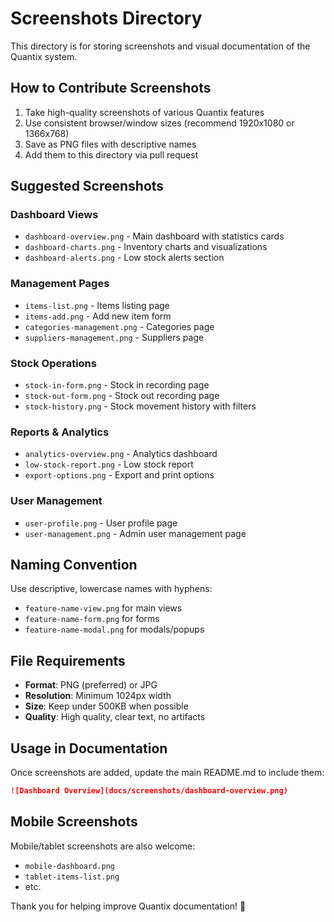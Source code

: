 # Screenshots Directory

This directory is for storing screenshots and visual documentation of the Quantix system.

## How to Contribute Screenshots

1. Take high-quality screenshots of various Quantix features
2. Use consistent browser/window sizes (recommend 1920x1080 or 1366x768)
3. Save as PNG files with descriptive names
4. Add them to this directory via pull request

## Suggested Screenshots

### Dashboard Views
- `dashboard-overview.png` - Main dashboard with statistics cards
- `dashboard-charts.png` - Inventory charts and visualizations
- `dashboard-alerts.png` - Low stock alerts section

### Management Pages
- `items-list.png` - Items listing page
- `items-add.png` - Add new item form
- `categories-management.png` - Categories page
- `suppliers-management.png` - Suppliers page

### Stock Operations
- `stock-in-form.png` - Stock in recording page
- `stock-out-form.png` - Stock out recording page
- `stock-history.png` - Stock movement history with filters

### Reports & Analytics
- `analytics-overview.png` - Analytics dashboard
- `low-stock-report.png` - Low stock report
- `export-options.png` - Export and print options

### User Management
- `user-profile.png` - User profile page
- `user-management.png` - Admin user management page

## Naming Convention

Use descriptive, lowercase names with hyphens:
- `feature-name-view.png` for main views
- `feature-name-form.png` for forms
- `feature-name-modal.png` for modals/popups

## File Requirements

- **Format**: PNG (preferred) or JPG
- **Resolution**: Minimum 1024px width
- **Size**: Keep under 500KB when possible
- **Quality**: High quality, clear text, no artifacts

## Usage in Documentation

Once screenshots are added, update the main README.md to include them:

```markdown
![Dashboard Overview](docs/screenshots/dashboard-overview.png)
```

## Mobile Screenshots

Mobile/tablet screenshots are also welcome:
- `mobile-dashboard.png`
- `tablet-items-list.png`
- etc.

Thank you for helping improve Quantix documentation! 📸
